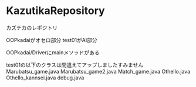 # KazutikaRepository
カズチカのレポジトリ

OOPkadaiがオセロ部分
test01がAI部分

OOPkadai/Driverにmainメソッドがある

test01の以下のクラスは間違えてアップしましたすみません
Marubatsu_game.java
Marubatsu_game2.java
Match_game.java
Othello.java
Othello_kannsei.java
debug.java
